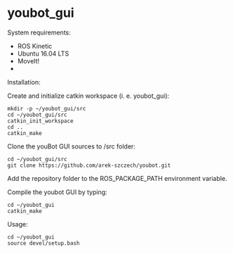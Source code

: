 # youbot_gui
System requirements:
- ROS Kinetic
- Ubuntu 16.04 LTS
- MoveIt!
- 

Installation:

Create and initialize catkin workspace (i. e. youbot_gui):

    mkdir -p ~/youbot_gui/src
    cd ~/youbot_gui/src
    catkin_init_workspace
    cd ..
    catkin_make
    
Clone the youBot GUI sources to /src folder:
    
    cd ~/youbot_gui/src
    git clone https://github.com/arek-szczech/youbot.git

Add the repository folder to the ROS_PACKAGE_PATH environment variable.

Compile the youbot GUI by typing:

    cd ~/youbot_gui
    catkin_make
    
Usage:

    cd ~/youbot_gui
    source devel/setup.bash
